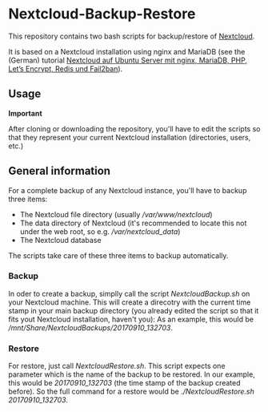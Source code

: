 # Nextcloud-Backup-Restore

This repository contains two bash scripts for backup/restore of [Nextcloud](https://nextcloud.com/).

It is based on a Nextcloud installation using nginx and MariaDB (see the (German) tutorial [Nextcloud auf Ubuntu Server mit nginx, MariaDB, PHP, Let’s Encrypt, Redis und Fail2ban](https://decatec.de/home-server/nextcloud-auf-ubuntu-server-mit-nginx-mariadb-php-lets-encrypt-redis-und-fail2ban/)).

## Usage

**Important**

After cloning or downloading the repository, you'll have to edit the scripts so that they represent your current Nextcloud installation (directories, users, etc.)

## General information

For a complete backup of any Nextcloud instance, you'll have to backup three items:
- The Nextcloud file directory (usually */var/www/nextcloud*)
- The data directory of Nextcloud (it's recommended to locate this not under the web root, so e.g. */var/nextcloud_data*)
- The Nextcloud database

The scripts take care of these three items to backup automatically.

### Backup

In oder to create a backup, simplly call the script *NextcloudBackup.sh* on your Nextcloud machine.
This will create a direcotry with the current time stamp in your main backup directory (you already edited the script so that it fits yout Nextcloud installation, haven't you): As an example, this would be */mnt/Share/NextcloudBackups/20170910_132703*.

### Restore

For restore, just call *NextcloudRestore.sh*. This script expects one parameter which is the name of the backup to be restored. In our example, this would be *20170910_132703* (the time stamp of the backup created before). So the full command for a restore would be *./NextcloudRestore.sh 20170910_132703*.